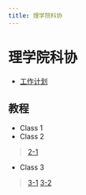 ```yaml
---
title: 理学院科协
---
```


# 理学院科协

* [工作计划](./task)

## 教程

* Class 1
* Class 2
> [2-1](./tutorial-Class2-1)
* Class 3
> [3-1](./tutorial-Class3-1)
> [3-2](./tutorial-Class3-2)